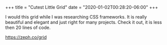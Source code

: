 +++
title = "Cutest Little Grid"
date = "2020-01-02T00:28:20-06:00"
+++

I would this grid while I was researching CSS frameworks. It is really beautiful and elegant and just right for many projects. Check it out, it is less then 20 lines of code.

https://zeph.co/grid
